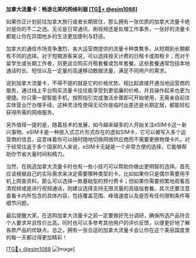 **加拿大流量卡：畅游北美的网络利器 [[TG💪+ @esim1088](https://t.me/s/esim1088)]**

如果你正计划前往加拿大旅行或者长期居住，那么拥有一张优质的加拿大流量卡绝对是你的不二之选。无论是日常通讯、刷视频还是处理工作事务，一张好的流量卡都能让你在异国他乡的生活更加便利与舒适。

加拿大的通信市场竞争激烈，各大运营商提供的流量卡种类繁多，从短期到长期都有不同的选择。对于短期游客来说，可以选择按天计费的日租卡或周租卡；而对于留学生或长期工作者，则更适合购买月租套餐或包年套餐。这些套餐通常包括本地通话时长、短信以及一定量的高速移动数据流量，满足不同用户的需求。

说到加拿大流量卡，不得不提的就是它的价格优势。相比起直接开通当地运营商的服务，通过线上平台购买流量卡往往能享受到更低廉的价格，并且操作起来也更为便捷。你只需一部智能手机，按照指引完成激活步骤即可开始使用，无需亲自前往实体营业厅办理手续。这种灵活性使得无论你是临时出差还是长期定居，都能轻松获得所需的网络服务。

另外值得一提的是，随着技术的发展，如今越来越多的人开始关注eSIM卡这一新兴事物。eSIM卡是一种嵌入式芯片形式存在的虚拟SIM卡，它可以被写入多个运营商的信息，这意味着你可以随时随地切换网络供应商而不需要更换物理卡片。对于经常往返于多个国家的人来说，eSIM卡无疑是一个非常方便的选择，它能够帮助你节省大量时间和精力。

当然，在挑选加拿大流量卡时也有一些小技巧可以帮助你做出更明智的选择。首先应该根据自己的实际需求来决定需要哪种类型的卡，比如如果你只是偶尔需要用手机上网查资料，那么可以选择一款基础型的预付费卡；但如果你需要频繁地观看高清视频或是进行视频通话，则建议选择支持无限流量的高级版套餐。其次还要注意查看卡内所包含的具体内容，包括覆盖范围、峰值速度以及是否有任何限制条件等细节问题。

最后提醒大家，在选购加拿大流量卡之前一定要做好充分调研，确保所选产品符合个人要求并且性价比高。同时也可以多参考其他用户的评价反馈，以便更好地了解各款产品的优缺点。总之，拥有一张合适的加拿大流量卡会让你在这个美丽国度里的每一天都过得更加精彩！

[[TG💪+ @esim1088](https://t.me/s/esim1088) ![Image](https://i.postimg.cc/4NQfJmqS/Snipaste-2025-05-13-00-14-12.png)]
